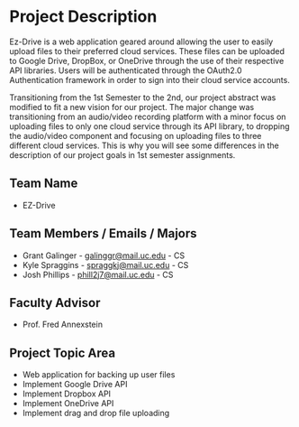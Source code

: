# Project Description
Ez-Drive is a web application geared around allowing the user to easily upload files to their preferred cloud services. These files can be uploaded to Google Drive, DropBox, or OneDrive through the use of their respective API libraries. Users will be authenticated through the OAuth2.0 Authentication framework in order to sign into their cloud service accounts. 

Transitioning from the 1st Semester to the 2nd, our project abstract was modified to fit a new vision for our project. The major change was transitioning from an audio/video recording platform with a minor focus on uploading files to only one cloud service through its API library, to dropping the audio/video component and focusing on uploading files to three different cloud services. This is why you will see some differences in the description of our project goals in 1st semester assignments. 
                                        
## Team Name 
* EZ-Drive

## Team Members / Emails / Majors
* Grant Galinger - galinggr@mail.uc.edu - CS
* Kyle Spraggins - spraggkj@mail.uc.edu - CS
* Josh Phillips - phill2j7@mail.uc.edu - CS

## Faculty Advisor
* Prof. Fred Annexstein

## Project Topic Area
* Web application for backing up user files
* Implement Google Drive API 
* Implement Dropbox API
* Implement OneDrive API
* Implement drag and drop file uploading
